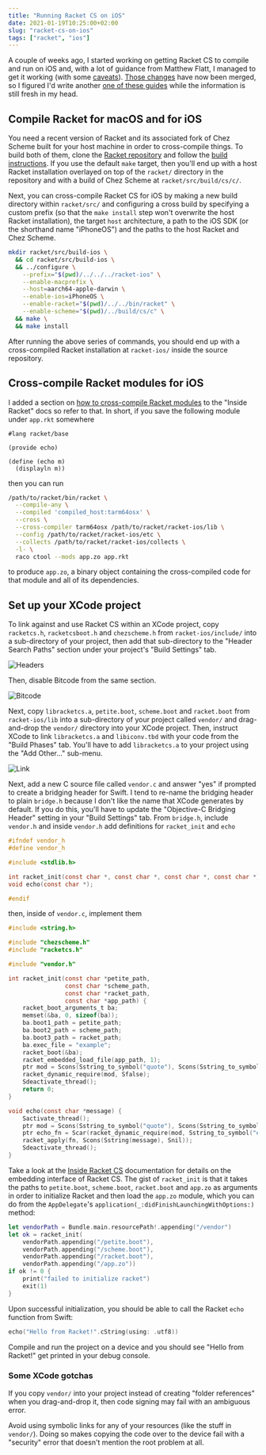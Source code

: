 ```yaml
---
title: "Running Racket CS on iOS"
date: 2021-01-19T10:25:00+02:00
slug: "racket-cs-on-ios"
tags: ["racket", "ios"]
---
```


A couple of weeks ago, I started working on getting Racket CS to
compile and run on iOS and, with a lot of guidance from Matthew Flatt,
I managed to get it working (with some [caveats]).  [Those
changes][pr] have now been merged, so I figured I'd write another [one
of these guides][old] while the information is still fresh in my head.

<!--more-->


## Compile Racket for macOS and for iOS

You need a recent version of Racket and its associated fork of Chez
Scheme built for your host machine in order to cross-compile things.
To build both of them, clone the [Racket repository] and follow the
[build instructions].  If you use the default `make` target, then
you'll end up with a host Racket installation overlayed on top of the
`racket/` directory in the repository and with a build of Chez Scheme
at `racket/src/build/cs/c/`.

Next, you can cross-compile Racket CS for iOS by making a new build
directory within `racket/src/` and configuring a cross build by
specifying a custom prefix (so that the `make install` step won't
overwrite the host Racket installation), the target `host`
architecture, a path to the iOS SDK (or the shorthand name "iPhoneOS")
and the paths to the host Racket and Chez Scheme.

```bash
mkdir racket/src/build-ios \
  && cd racket/src/build-ios \
  && ../configure \
    --prefix="$(pwd)/../../../racket-ios" \
    --enable-macprefix \
    --host=aarch64-apple-darwin \
    --enable-ios=iPhoneOS \
    --enable-racket="$(pwd)/../../bin/racket" \
    --enable-scheme="$(pwd)/../build/cs/c" \
  && make \
  && make install
```

After running the above series of commands, you should end up with a
cross-compiled Racket installation at `racket-ios/` inside the source
repository.


## Cross-compile Racket modules for iOS

I added a section on [how to cross-compile Racket
modules][cross-section] to the "Inside Racket" docs so refer to that.
In short, if you save the following module under `app.rkt` somewhere

```racket
#lang racket/base

(provide echo)

(define (echo m)
  (displayln m))
```

then you can run

```bash
/path/to/racket/bin/racket \
  --compile-any \
  --compiled 'compiled_host:tarm64osx' \
  --cross \
  --cross-compiler tarm64osx /path/to/racket/racket-ios/lib \
  --config /path/to/racket/racket-ios/etc \
  --collects /path/to/racket/racket-ios/collects \
  -l- \
  raco ctool --mods app.zo app.rkt
```

to produce `app.zo`, a binary object containing the cross-compiled
code for that module and all of its dependencies.


## Set up your XCode project

To link against and use Racket CS within an XCode project, copy
`racketcs.h`, `racketcsboot.h` and `chezscheme.h` from
`racket-ios/include/` into a sub-directory of your project, then add
that sub-directory to the "Header Search Paths" section under your
project's "Build Settings" tab.

![Headers](/img/racket-cs-on-ios-headers.png)

Then, disable Bitcode from the same section.

![Bitcode](/img/racket-cs-on-ios-bitcode.png)

Next, copy `libracketcs.a`, `petite.boot`, `scheme.boot` and
`racket.boot` from `racket-ios/lib` into a sub-directory of your
project called `vendor/` and drag-and-drop the `vendor/` directory
into your XCode project.  Then, instruct XCode to link `libracketcs.a`
and `libiconv.tbd` with your code from the "Build Phases" tab.  You'll
have to add `libracketcs.a` to your project using the "Add Other..."
sub-menu.

![Link](/img/racket-cs-on-ios-link.png)

Next, add a new C source file called `vendor.c` and answer "yes" if
prompted to create a bridging header for Swift.  I tend to re-name the
bridging header to plain `bridge.h` because I don't like the name that
XCode generates by default.  If you do this, you'll have to update the
"Objective-C Bridging Header" setting in your "Build Settings" tab.
From `bridge.h`, include `vendor.h` and inside `vendor.h` add
definitions for `racket_init` and `echo`

```c
#ifndef vendor_h
#define vendor_h

#include <stdlib.h>

int racket_init(const char *, const char *, const char *, const char *);
void echo(const char *);

#endif
```

then, inside of `vendor.c`, implement them

```c
#include <string.h>

#include "chezscheme.h"
#include "racketcs.h"

#include "vendor.h"

int racket_init(const char *petite_path,
                const char *scheme_path,
                const char *racket_path,
                const char *app_path) {
    racket_boot_arguments_t ba;
    memset(&ba, 0, sizeof(ba));
    ba.boot1_path = petite_path;
    ba.boot2_path = scheme_path;
    ba.boot3_path = racket_path;
    ba.exec_file = "example";
    racket_boot(&ba);
    racket_embedded_load_file(app_path, 1);
    ptr mod = Scons(Sstring_to_symbol("quote"), Scons(Sstring_to_symbol("main"), Snil));
    racket_dynamic_require(mod, Sfalse);
    Sdeactivate_thread();
    return 0;
}

void echo(const char *message) {
    Sactivate_thread();
    ptr mod = Scons(Sstring_to_symbol("quote"), Scons(Sstring_to_symbol("main"), Snil));
    ptr echo_fn = Scar(racket_dynamic_require(mod, Sstring_to_symbol("echo")));
    racket_apply(fn, Scons(Sstring(message), Snil));
    Sdeactivate_thread();
}
```

Take a look at the [Inside Racket CS] documentation for details on the
embedding interface of Racket CS.  The gist of `racket_init` is that
it takes the paths to `petite.boot`, `scheme.boot`, `racket.boot` and
`app.zo` as arguments in order to initialize Racket and then load the
`app.zo` module, which you can do from the `AppDelegate`'s
`application(_:didFinishLaunchingWithOptions:)` method:

```swift
let vendorPath = Bundle.main.resourcePath!.appending("/vendor")
let ok = racket_init(
    vendorPath.appending("/petite.boot"),
    vendorPath.appending("/scheme.boot"),
    vendorPath.appending("/racket.boot"),
    vendorPath.appending("/app.zo"))
if ok != 0 {
    print("failed to initialize racket")
    exit(1)
}
```

Upon successful initialization, you should be able to call the Racket `echo`
function from Swift:

```swift
echo("Hello from Racket!".cString(using: .utf8))
```

Compile and run the project on a device and you should see "Hello from
Racket!" get printed in your debug console.

### Some XCode gotchas

If you copy `vendor/` into your project instead of creating "folder
references" when you drag-and-drop it, then code signing may fail with
an ambiguous error.

Avoid using symbolic links for any of your resources (like the stuff
in `vendor/`).  Doing so makes copying the code over to the device
fail with a "security" error that doesn't mention the root problem at
all.

[caveats]: https://github.com/racket/racket/blob/351c0047d6371e36cf422b4627e020d14e8853fe/racket/src/ChezScheme/c/segment.c#L578-L587
[old]: /2020/01/05/racket-on-ios/
[pr]: https://github.com/racket/racket/pull/3607
[Racket repository]: https://github.com/racket/racket
[build instructions]: https://github.com/racket/racket/blob/08fa24304ebf80a21ade32e8e59bb51b27af1dae/build.md#1-building-racket-from-source
[cross-section]: https://www.cs.utah.edu/plt/snapshots/current/doc/inside/ios-cross-compilation.html?q=inside
[Inside Racket CS]: https://www.cs.utah.edu/plt/snapshots/current/doc/inside/cs.html?q=inside
